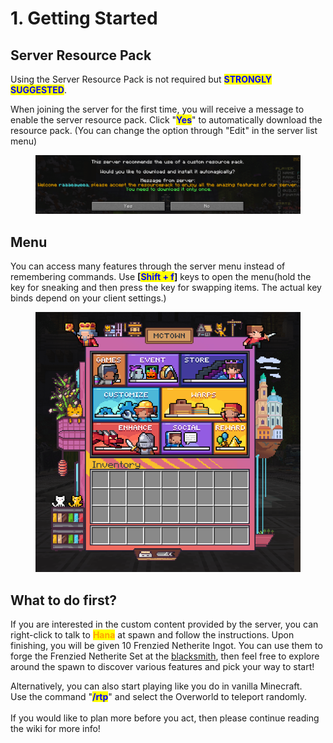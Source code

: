 # 1. Getting Started

## Server Resource Pack

Using the Server Resource Pack is not required but <mark style="color:blue;">**STRONGLY SUGGESTED**</mark>.

When joining the server for the first time, you will receive a message to enable the server resource pack. Click "<mark style="color:blue;">**Yes**</mark>" to automatically download the resource pack. (You can change the option through "Edit" in the server list menu)

<figure><img src="../.gitbook/assets/image (4) (1) (1) (1) (1) (1) (1) (1).png" alt=""><figcaption></figcaption></figure>

## Menu

You can access many features through the server menu instead of remembering commands. Use **\[**<mark style="color:blue;">**Shift + f**</mark>**]** keys to open the menu(hold the key for sneaking and then press the key for swapping items. The actual key binds depend on your client settings.)

<figure><img src="../.gitbook/assets/image (2) (1) (1) (1) (1) (1) (1) (1) (1).png" alt=""><figcaption></figcaption></figure>

## What to do first?

If you are interested in the custom content provided by the server, you can right-click to talk to <mark style="color:orange;">**Hana**</mark> at spawn and follow the instructions. Upon finishing, you will be given 10 Frenzied Netherite Ingot. You can use them to forge the Frenzied Netherite Set at the [blacksmith](4.-npc-spoiler.md), then feel free to explore around the spawn to discover various features and pick your way to start!

Alternatively, you can also start playing like you do in vanilla Minecraft.\
Use the command "<mark style="color:blue;">**/rtp**</mark>" and select the Overworld to teleport randomly.\
\
If you would like to plan more before you act, then please continue reading the wiki for more info!
